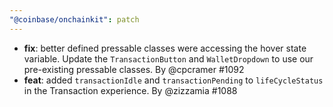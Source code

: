 ```yaml
---
"@coinbase/onchainkit": patch
---
```


- **fix**: better defined pressable classes were accessing the hover state variable. Update the `TransactionButton` and `WalletDropdown` to use our pre-existing pressable classes. By @cpcramer #1092
- **feat**: added `transactionIdle` and `transactionPending` to `lifeCycleStatus` in the Transaction experience. By @zizzamia #1088
